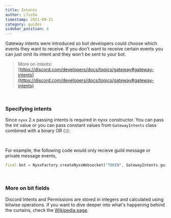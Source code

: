 ```yaml
---
title: Intents
author: L7ssha
timestamp: 2021-09-21
category: guides
sidebar_position: 4
---
```


Gateway intents were introduced so bot developers could choose which events they want to receive. If you don't want
to receive certain events you can just omit its intent and they won't be sent to your bot.

> More on intents: [https://discord.com/developers/docs/topics/gateway#gateway-intents](https://discord.com/developers/docs/topics/gateway#gateway-intents)

<br />

### Specifying intents

Since `nyxx` 2.x passing intents is required in nyxx constructor. You can pass the int value or you can pass
constant values from `GatewayIntents` class combined with a binary OR (`|`):

<br />

For example, the following code would only recieve guild message or private message events,

```dart
final bot = NyxxFactory.createNyxxWebsocket("TOKEN", GatewayIntents.guildMessages | GatewayIntents.directMessages);
```

<br />

### More on bit fields

Discord Intents and Permissions are stored in integers and calculated using bitwise operations.
If you want to dive deeper into what's happening behind the curtains, check the [Wikipedia page](https://en.wikipedia.org/wiki/Bit_field).
